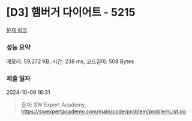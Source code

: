 # [D3] 햄버거 다이어트 - 5215 

[문제 링크](https://swexpertacademy.com/main/code/problem/problemDetail.do?contestProbId=AWT-lPB6dHUDFAVT) 

### 성능 요약

메모리: 59,272 KB, 시간: 238 ms, 코드길이: 508 Bytes

### 제출 일자

2024-10-09 16:31



> 출처: SW Expert Academy, https://swexpertacademy.com/main/code/problem/problemList.do